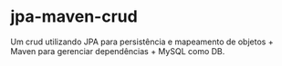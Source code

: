 # jpa-maven-crud 
 Um crud utilizando JPA para persistência e mapeamento de objetos + Maven para gerenciar dependências + MySQL como DB.
